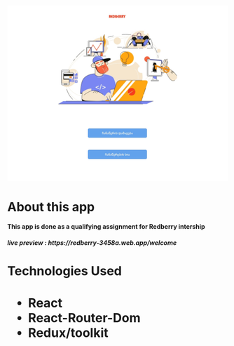  
![Alt text](/preview.jpg?raw=true "Preview ")

<h1> About this app </h1>

 <h4> This app is done as a qualifying assignment for Redberry intership </h4>
 <h5> live preview : https://redberry-3458a.web.app/welcome </h5>



<h1> Technologies Used <h1>
  <ul> 
    <li>React</li>
     <li>React-Router-Dom </li>
     <li>Redux/toolkit </li>
 
  
  </ul>
